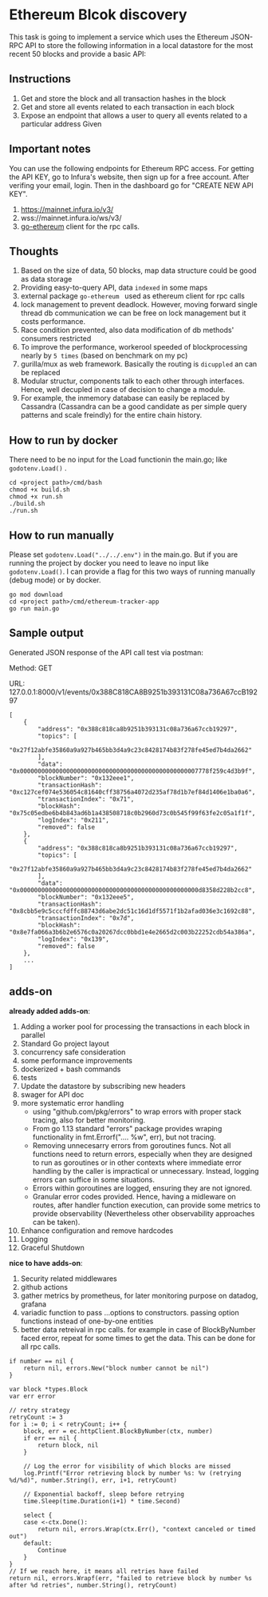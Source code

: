 Ethereum Blcok discovery
====
This task is going to implement a service which uses the Ethereum JSON-RPC API to store the following information in a local datastore for the most recent 50 blocks and provide a basic API:


Instructions
-----

1. Get and store the block and all transaction hashes in the block
2. Get and store all events related to each transaction in each block
3. Expose an endpoint that allows a user to query all events related to a particular address Given


Important notes
-----

You can use the following endpoints for Ethereum RPC access. For getting the API KEY, go to Infura's website, then sign up for a free account. After verifing your email, login. Then in the dashboard go for "CREATE NEW API KEY".


1. https://mainnet.infura.io/v3/<YOUR API KEY>
2. wss://mainnet.infura.io/ws/v3/<YOUR API KEY>
3. [go-ethereum](github.com/ethereum/go-ethereum) client for the rpc calls. 



Thoughts
--------

1. Based on the size of data, 50 blocks, map data structure could be good as data storage
2. Providing easy-to-query API, data `indexed` in some maps
3. external package `go-ethereum ` used as ethereum client for rpc calls
4. lock management to prevent deadlock. However, moving forward single thread db communication we can be free on lock management but it costs performance.
5. Race condition prevented, also data modification of db methods' consumers restricted
4. To improve the performance, workerool speeded of blockprocessing nearly by `5 times` (based on benchmark on my pc)
5. gurilla/mux as web framework. Basically the routing is `dicuppled` an can be replaced
6. Modular structur, components talk to each other through interfaces. Hence, well decupled in case of decision to change a module.
7. For example, the inmemory database can easily be replaced by Cassandra (Cassandra can be a good candidate as per simple query patterns and scale freindly) for the entire chain history.



How to run by docker 
----
There need to be no input for the Load functionin the main.go; like `godotenv.Load()` . 

```json5
cd <project path>/cmd/bash
chmod +x build.sh
chmod +x run.sh
./build.sh
./run.sh
```

How to run manually 
----
Please set `godotenv.Load("../../.env")` in the main.go. But if you are running the project by docker you need to leave no input like `godotenv.Load()`. I can provide a flag for this two ways of running manually (debug mode) or by docker.

```json5
go mod download
cd <project path>/cmd/ethereum-tracker-app
go run main.go
```

Sample output
---------------

Generated JSON response of the API call test via postman:

Method: GET

URL: 127.0.0.1:8000/v1/events/0x388C818CA8B9251b393131C08a736A67ccB19297

```json5
[
    {
        "address": "0x388c818ca8b9251b393131c08a736a67ccb19297",
        "topics": [
            "0x27f12abfe35860a9a927b465bb3d4a9c23c8428174b83f278fe45ed7b4da2662"
        ],
        "data": "0x00000000000000000000000000000000000000000000000007778f259c4d3b9f",
        "blockNumber": "0x132eee1",
        "transactionHash": "0xc127cef074e536054c81640cff38756a4072d235af78d1b7ef84d1406e1ba0a6",
        "transactionIndex": "0x71",
        "blockHash": "0x75c05edbe6b4b843ad6b1a438508718c0b2960d73c0b545f99f63fe2c05a1f1f",
        "logIndex": "0x211",
        "removed": false
    },
    {
        "address": "0x388c818ca8b9251b393131c08a736a67ccb19297",
        "topics": [
            "0x27f12abfe35860a9a927b465bb3d4a9c23c8428174b83f278fe45ed7b4da2662"
        ],
        "data": "0x00000000000000000000000000000000000000000000000000d8358d228b2cc8",
        "blockNumber": "0x132eee5",
        "transactionHash": "0x8cbb5e9c5cccfdffc88743d6abe2dc51c16d1df5571f1b2afad036e3c1692c88",
        "transactionIndex": "0x7d",
        "blockHash": "0x8e7fa066a3b6b2e6576c0a20267dcc0bbd1e4e2665d2c003b22252cdb54a386a",
        "logIndex": "0x139",
        "removed": false
    },
    ...
]    
```

adds-on
---
__already added adds-on__:
1. Adding a worker pool for processing the transactions in each block in parallel
2. Standard Go project layout
3. concurrency safe consideration
4. some performance improvements
5. dockerized + bash commands
6. tests
7. Update the datastore by subscribing new headers
8. swager for API doc
9. more systematic error handling
    - using "github.com/pkg/errors" to wrap errors with proper stack tracing, also for better monitoring.
    - From go 1.13 standard "errors" package provides wraping functionality in fmt.Errorf(".... %w", err), but not tracing.
    - Removing unnecesarry errors from goroutines funcs. Not all functions need to return errors, especially when they are designed to run as goroutines or in other contexts where immediate error handling by the caller is impractical or unnecessary. Instead, logging errors can suffice in some situations.
    - Errors within goroutines are logged, ensuring they are not ignored.
    - Granular error codes provided. Hence, having a midleware on routes, after handler function execution, can provide some metrics to provide observability (Nevertheless other observability approaches can be taken).
10. Enhance configuration and remove hardcodes
11. Logging  
12. Graceful Shutdown 

__nice to have adds-on__:
1. Security related middlewares
2. github actions 
3. gather metrics by prometheus, for later monitoring purpose on datadog, grafana
4. variadic function to pass ...options to constructors. passing option functions instead of one-by-one entities
5. better data retreival in rpc calls. for example in case of BlockByNumber faced error, repeat for some times to get the data. This can be done for all rpc calls.
```golang
if number == nil {
    return nil, errors.New("block number cannot be nil")
}

var block *types.Block
var err error

// retry strategy
retryCount := 3
for i := 0; i < retryCount; i++ {
    block, err = ec.httpClient.BlockByNumber(ctx, number)
    if err == nil {
        return block, nil
    }
    
    // Log the error for visibility of which blocks are missed
    log.Printf("Error retrieving block by number %s: %v (retrying %d/%d)", number.String(), err, i+1, retryCount)
    
    // Exponential backoff, sleep before retrying
    time.Sleep(time.Duration(i+1) * time.Second)
    
    select {
    case <-ctx.Done():
        return nil, errors.Wrap(ctx.Err(), "context canceled or timed out")
    default:
        Continue
    }
}
// If we reach here, it means all retries have failed
return nil, errors.Wrapf(err, "failed to retrieve block by number %s after %d retries", number.String(), retryCount)

```
